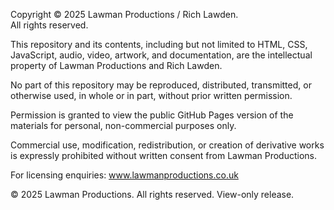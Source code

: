 Copyright © 2025 Lawman Productions / Rich Lawden.  
All rights reserved.

This repository and its contents, including but not limited to HTML, CSS, JavaScript, audio, video, artwork, and documentation, are the intellectual property of Lawman Productions and Rich Lawden.

No part of this repository may be reproduced, distributed, transmitted, or otherwise used, in whole or in part, without prior written permission.

Permission is granted to view the public GitHub Pages version of the materials for personal, non-commercial purposes only.

Commercial use, modification, redistribution, or creation of derivative works is expressly prohibited without written consent from Lawman Productions.

For licensing enquiries: www.lawmanproductions.co.uk


© 2025 Lawman Productions. All rights reserved. View-only release.
